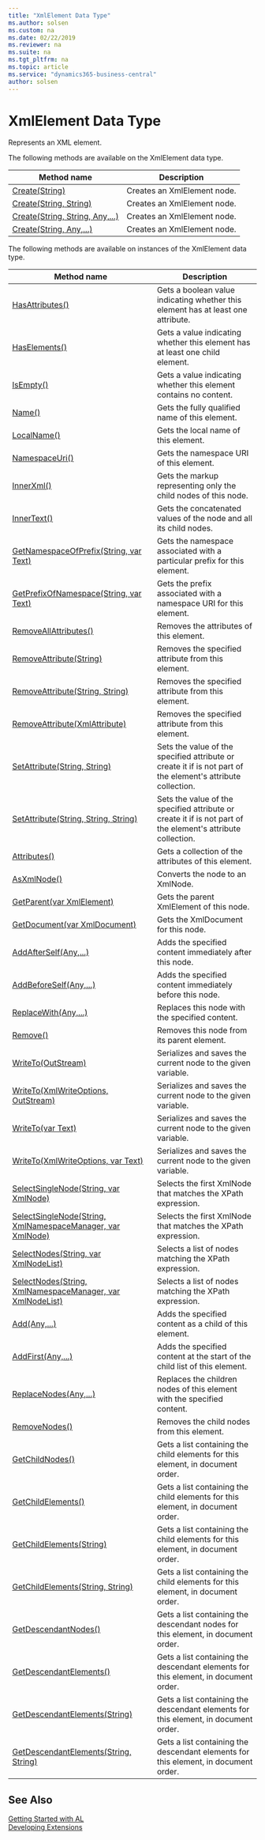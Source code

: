 ```yaml
---
title: "XmlElement Data Type"
ms.author: solsen
ms.custom: na
ms.date: 02/22/2019
ms.reviewer: na
ms.suite: na
ms.tgt_pltfrm: na
ms.topic: article
ms.service: "dynamics365-business-central"
author: solsen
---
```

[//]: # (START>DO_NOT_EDIT)
[//]: # (IMPORTANT:Do not edit any of the content between here and the END>DO_NOT_EDIT.)
[//]: # (Any modifications should be made in the .xml files in the ModernDev repo.)
# XmlElement Data Type
Represents an XML element.


The following methods are available on the XmlElement data type.


|Method name|Description|
|-----------|-----------|
|[Create(String)](xmlelement-create-string-method.md)|Creates an XmlElement node.|
|[Create(String, String)](xmlelement-create-string-string-method.md)|Creates an XmlElement node.|
|[Create(String, String, Any,...)](xmlelement-create-string-string-joker-method.md)|Creates an XmlElement node.|
|[Create(String, Any,...)](xmlelement-create-string-joker-method.md)|Creates an XmlElement node.|

The following methods are available on instances of the XmlElement data type.

|Method name|Description|
|-----------|-----------|
|[HasAttributes()](xmlelement-hasattributes-method.md)|Gets a boolean value indicating whether this element has at least one attribute.|
|[HasElements()](xmlelement-haselements-method.md)|Gets a value indicating whether this element has at least one child element.|
|[IsEmpty()](xmlelement-isempty-method.md)|Gets a value indicating whether this element contains no content.|
|[Name()](xmlelement-name-method.md)|Gets the fully qualified name of this element.|
|[LocalName()](xmlelement-localname-method.md)|Gets the local name of this element.|
|[NamespaceUri()](xmlelement-namespaceuri-method.md)|Gets the namespace URI of this element.|
|[InnerXml()](xmlelement-innerxml-method.md)|Gets the markup representing only the child nodes of this node.|
|[InnerText()](xmlelement-innertext-method.md)|Gets the concatenated values of the node and all its child nodes.|
|[GetNamespaceOfPrefix(String, var Text)](xmlelement-getnamespaceofprefix-method.md)|Gets the namespace associated with a particular prefix for this element.|
|[GetPrefixOfNamespace(String, var Text)](xmlelement-getprefixofnamespace-method.md)|Gets the prefix associated with a namespace URI for this element.|
|[RemoveAllAttributes()](xmlelement-removeallattributes-method.md)|Removes the attributes of this element.|
|[RemoveAttribute(String)](xmlelement-removeattribute-string-method.md)|Removes the specified attribute from this element.|
|[RemoveAttribute(String, String)](xmlelement-removeattribute-string-string-method.md)|Removes the specified attribute from this element.|
|[RemoveAttribute(XmlAttribute)](xmlelement-removeattribute-xmlattribute-method.md)|Removes the specified attribute from this element.|
|[SetAttribute(String, String)](xmlelement-setattribute-string-string-method.md)|Sets the value of the specified attribute or create it if is not part of the element's attribute collection.|
|[SetAttribute(String, String, String)](xmlelement-setattribute-string-string-string-method.md)|Sets the value of the specified attribute or create it if is not part of the element's attribute collection.|
|[Attributes()](xmlelement-attributes-method.md)|Gets a collection of the attributes of this element.|
|[AsXmlNode()](xmlelement-asxmlnode-method.md)|Converts the node to an XmlNode.|
|[GetParent(var XmlElement)](xmlelement-getparent-method.md)|Gets the parent XmlElement of this node.|
|[GetDocument(var XmlDocument)](xmlelement-getdocument-method.md)|Gets the XmlDocument for this node.|
|[AddAfterSelf(Any,...)](xmlelement-addafterself-method.md)|Adds the specified content immediately after this node.|
|[AddBeforeSelf(Any,...)](xmlelement-addbeforeself-method.md)|Adds the specified content immediately before this node.|
|[ReplaceWith(Any,...)](xmlelement-replacewith-method.md)|Replaces this node with the specified content.|
|[Remove()](xmlelement-remove-method.md)|Removes this node from its parent element.|
|[WriteTo(OutStream)](xmlelement-writeto-outstream-method.md)|Serializes and saves the current node to the given variable.|
|[WriteTo(XmlWriteOptions, OutStream)](xmlelement-writeto-xmlwriteoptions-outstream-method.md)|Serializes and saves the current node to the given variable.|
|[WriteTo(var Text)](xmlelement-writeto-text-method.md)|Serializes and saves the current node to the given variable.|
|[WriteTo(XmlWriteOptions, var Text)](xmlelement-writeto-xmlwriteoptions-text-method.md)|Serializes and saves the current node to the given variable.|
|[SelectSingleNode(String, var XmlNode)](xmlelement-selectsinglenode-string-xmlnode-method.md)|Selects the first XmlNode that matches the XPath expression.|
|[SelectSingleNode(String, XmlNamespaceManager, var XmlNode)](xmlelement-selectsinglenode-string-xmlnamespacemanager-xmlnode-method.md)|Selects the first XmlNode that matches the XPath expression.|
|[SelectNodes(String, var XmlNodeList)](xmlelement-selectnodes-string-xmlnodelist-method.md)|Selects a list of nodes matching the XPath expression.|
|[SelectNodes(String, XmlNamespaceManager, var XmlNodeList)](xmlelement-selectnodes-string-xmlnamespacemanager-xmlnodelist-method.md)|Selects a list of nodes matching the XPath expression.|
|[Add(Any,...)](xmlelement-add-method.md)|Adds the specified content as a child of this element.|
|[AddFirst(Any,...)](xmlelement-addfirst-method.md)|Adds the specified content at the start of the child list of this element.|
|[ReplaceNodes(Any,...)](xmlelement-replacenodes-method.md)|Replaces the children nodes of this element with the specified content.|
|[RemoveNodes()](xmlelement-removenodes-method.md)|Removes the child nodes from this element.|
|[GetChildNodes()](xmlelement-getchildnodes-method.md)|Gets a list containing the child elements for this element, in document order.|
|[GetChildElements()](xmlelement-getchildelements--method.md)|Gets a list containing the child elements for this element, in document order.|
|[GetChildElements(String)](xmlelement-getchildelements-string-method.md)|Gets a list containing the child elements for this element, in document order.|
|[GetChildElements(String, String)](xmlelement-getchildelements-string-string-method.md)|Gets a list containing the child elements for this element, in document order.|
|[GetDescendantNodes()](xmlelement-getdescendantnodes-method.md)|Gets a list containing the descendant nodes for this element, in document order.|
|[GetDescendantElements()](xmlelement-getdescendantelements--method.md)|Gets a list containing the descendant elements for this element, in document order.|
|[GetDescendantElements(String)](xmlelement-getdescendantelements-string-method.md)|Gets a list containing the descendant elements for this element, in document order.|
|[GetDescendantElements(String, String)](xmlelement-getdescendantelements-string-string-method.md)|Gets a list containing the descendant elements for this element, in document order.|

[//]: # (IMPORTANT: END>DO_NOT_EDIT)
## See Also
[Getting Started with AL](../../devenv-get-started.md)  
[Developing Extensions](../../devenv-dev-overview.md)  